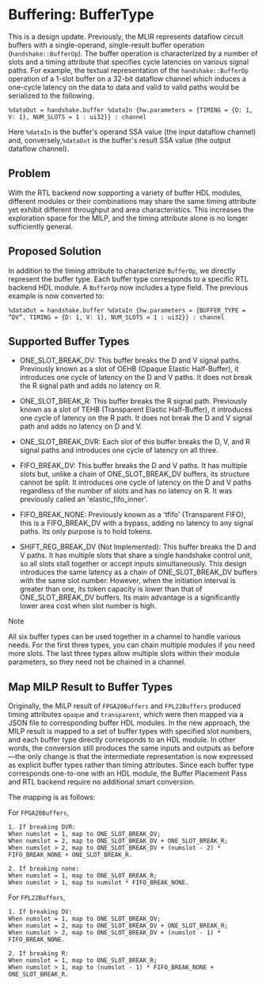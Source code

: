 # Buffering: BufferType

This is a design update. Previously, the MLIR represents dataflow circuit buffers with a single-operand, single-result buffer operation (`handshake::BufferOp`). The buffer operation is characterized by a number of slots and a timing attribute that specifies cycle latencies on various signal paths. For example, the textual representation of the `handshake::BufferOp` operation of a 1-slot buffer on a 32-bit dataflow channel which induces a one-cycle latency on the data to data and valid to valid paths would be serialized to the following.

```mlir
%dataOut = handshake.buffer %dataIn {hw.parameters = {TIMING = {D: 1, V: 1}, NUM_SLOTS = 1 : ui32}} : channel
```

Here `%dataIn` is the buffer's operand SSA value (the input dataflow channel) and, conversely,`%dataOut` is the buffer's result SSA value (the output dataflow channel).

## Problem

With the RTL backend now supporting a variety of buffer HDL modules, different modules or their combinations may share the same timing attribute yet exhibit different throughput and area characteristics. This increases the exploration space for the MILP, and the timing attribute alone is no longer sufficiently general.

## Proposed Solution

In addition to the timing attribute to characterize `BufferOp`, we directly represent the buffer type. Each buffer type corresponds to a specific RTL backend HDL module. A `BufferOp` now includes a type field. The previous example is now converted to:

```mlir
%dataOut = handshake.buffer %dataIn {hw.parameters = {BUFFER_TYPE = “DV”, TIMING = {D: 1, V: 1}, NUM_SLOTS = 1 : ui32}} : channel
```

## Supported Buffer Types

- ONE_SLOT_BREAK_DV: This buffer breaks the D and V signal paths. Previously known as a slot of OEHB (Opaque Elastic Half-Buffer), it introduces one cycle of latency on the D and V paths. It does not break the R signal path and adds no latency on R.

- ONE_SLOT_BREAK_R: This buffer breaks the R signal path. Previously known as a slot of TEHB (Transparent Elastic Half-Buffer), it introduces one cycle of latency on the R path. It does not break the D and V signal path and adds no latency on D and V.

- ONE_SLOT_BREAK_DVR: Each slot of this buffer breaks the D, V, and R signal paths and introduces one cycle of latency on all three.

- FIFO_BREAK_DV: This buffer breaks the D and V paths. It has multiple slots but, unlike a chain of ONE_SLOT_BREAK_DV buffers, its structure cannot be split. It introduces one cycle of latency on the D and V paths regardless of the number of slots and has no latency on R. It was previously called an 'elastic_fifo_inner'.

- FIFO_BREAK_NONE: Previously known as a 'tfifo' (Transparent FIFO), this is a FIFO_BREAK_DV with a bypass, adding no latency to any signal paths. Its only purpose is to hold tokens.

- SHIFT_REG_BREAK_DV (Not Implemented): This buffer breaks the D and V paths. It has multiple slots that share a single handshake control unit, so all slots stall together or accept inputs simultaneously. This design introduces the same latency as a chain of ONE_SLOT_BREAK_DV buffers with the same slot number. However, when the initiation interval is greater than one, its token capacity is lower than that of ONE_SLOT_BREAK_DV buffers. Its main advantage is a significantly lower area cost when slot number is high.

> [!NOTE]
> All six buffer types can be used together in a channel to handle various needs. For the first three types, you can chain multiple modules if you need more slots. The last three types allow multiple slots within their module parameters, so they need not be chained in a channel.

## Map MILP Result to Buffer Types

Originally, the MILP result of `FPGA20Buffers` and `FPL22Buffers` produced timing attributes `opaque` and `transparent`, which were then mapped via a JSON file to corresponding buffer HDL modules. In the new approach, the MILP result is mapped to a set of buffer types with specified slot numbers, and each buffer type directly corresponds to an HDL module. In other words, the conversion still produces the same inputs and outputs as before—the only change is that the intermediate representation is now expressed as explicit buffer types rather than timing attributes. Since each buffer type corresponds one-to-one with an HDL module, the Buffer Placement Pass and RTL backend require no additional smart conversion.

The mapping is as follows:

For `FPGA20Buffers`,

```
1. If breaking DVR:
When numslot = 1, map to ONE_SLOT_BREAK_DV;
When numslot = 2, map to ONE_SLOT_BREAK_DV + ONE_SLOT_BREAK_R;
When numslot > 2, map to ONE_SLOT_BREAK_DV + (numslot - 2) * FIFO_BREAK_NONE + ONE_SLOT_BREAK_R.

2. If breaking none:
When numslot = 1, map to ONE_SLOT_BREAK_R;
When numslot > 1, map to numslot * FIFO_BREAK_NONE.
```

For `FPL22Buffers`,

```
1. If breaking DV:
When numslot = 1, map to ONE_SLOT_BREAK_DV;
When numslot = 2, map to ONE_SLOT_BREAK_DV + ONE_SLOT_BREAK_R;
When numslot > 2, map to ONE_SLOT_BREAK_DV + (numslot - 1) * FIFO_BREAK_NONE.

2. If breaking R:
When numslot = 1, map to ONE_SLOT_BREAK_R;
When numslot > 1, map to (numslot - 1) * FIFO_BREAK_NONE + ONE_SLOT_BREAK_R.
```